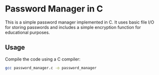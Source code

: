 # Password Manager in C

This is a simple password manager implemented in C. It uses basic file I/O for storing passwords and includes a simple encryption function for educational purposes.

## Usage

Compile the code using a C compiler:

```bash
gcc password_manager.c -o password_manager
